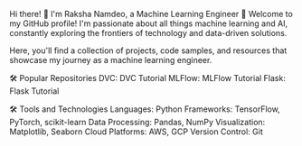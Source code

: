 Hi there! 👋 I'm Raksha Namdeo, a Machine Learning Engineer 🤖
Welcome to my GitHub profile! I'm passionate about all things machine learning and AI, constantly exploring the frontiers of technology and data-driven solutions.

Here, you'll find a collection of projects, code samples, and resources that showcase my journey as a machine learning engineer.


🛠️ Popular Repositories
DVC: DVC Tutorial
MLFlow: MLFlow Tutorial
Flask: Flask Tutorial


🛠️ Tools and Technologies
Languages: Python
Frameworks: TensorFlow, PyTorch, scikit-learn
Data Processing: Pandas, NumPy
Visualization: Matplotlib, Seaborn
Cloud Platforms: AWS, GCP
Version Control: Git
